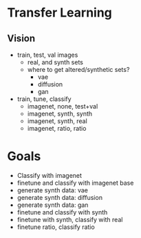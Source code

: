 
# Transfer Learning

## Vision
- train, test, val images
    - real, and synth sets
    - where to get altered/synthetic sets?
        - vae
        - diffusion
        - gan
- train, tune, classify
    - imagenet, none, test+val
    - imagenet, synth, synth
    - imagenet, synth, real
    - imagenet, ratio, ratio
    
# Goals
- Classify with imagenet
- finetune and classify with imagenet base
- generate synth data: vae
- generate synth data: diffusion
- generate synth data: gan
- finetune and classify with synth
- finetune with synth, classify with real
- finetune ratio, classify ratio
